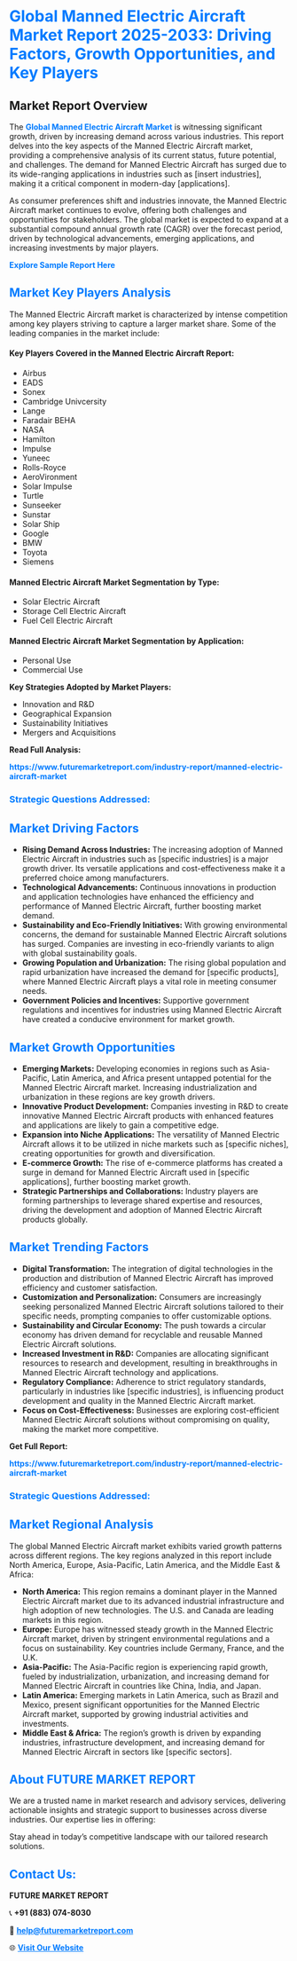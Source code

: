 <h1 style="color: #007BFF;">Global Manned Electric Aircraft Market Report 2025-2033: Driving Factors, Growth Opportunities, and Key Players</h1>

<section id="overview">
<h2>Market Report Overview</h2>
<p>The <a href="https://www.futuremarketreport.com/industry-report/manned-electric-aircraft-market" style="color: #007BFF; text-decoration: none;"><strong>Global Manned Electric Aircraft Market</strong></a> is witnessing significant growth, driven by increasing demand across various industries. This report delves into the key aspects of the Manned Electric Aircraft market, providing a comprehensive analysis of its current status, future potential, and challenges. The demand for Manned Electric Aircraft has surged due to its wide-ranging applications in industries such as [insert industries], making it a critical component in modern-day [applications].</p>
<p>As consumer preferences shift and industries innovate, the Manned Electric Aircraft market continues to evolve, offering both challenges and opportunities for stakeholders. The global market is expected to expand at a substantial compound annual growth rate (CAGR) over the forecast period, driven by technological advancements, emerging applications, and increasing investments by major players.</p>
</section>

<section id="overview">
<p><a href="https://www.futuremarketreport.com/request-sample/reportId=101991" style="color: #007BFF; text-decoration: none;"><strong>Explore Sample Report Here</strong></a></p>
</section>

<section id="key-players">
<h2 style="color: #007BFF;">Market Key Players Analysis</h2>
<p>The Manned Electric Aircraft market is characterized by intense competition among key players striving to capture a larger market share. Some of the leading companies in the market include:</p>
<h4>Key Players Covered in the Manned Electric Aircraft Report:</h4>
<ul><li>Airbus</li><li>EADS</li><li>Sonex</li><li>Cambridge Univcersity</li><li>Lange</li><li>Faradair BEHA</li><li>NASA</li><li>Hamilton</li><li>Impulse</li><li>Yuneec</li><li>Rolls-Royce</li><li>AeroVironment</li><li>Solar Impulse</li><li>Turtle</li><li>Sunseeker</li><li>Sunstar</li><li>Solar Ship</li><li>Google</li><li>BMW</li><li>Toyota</li><li>Siemens</li></ul>
<h4>Manned Electric Aircraft Market Segmentation by Type:</h4>
<ul><li>Solar Electric Aircraft</li><li>Storage Cell Electric Aircraft</li><li>Fuel Cell Electric Aircraft</li></ul>

<h4>Manned Electric Aircraft Market Segmentation by Application:</h4>
<ul><li>Personal Use</li><li>Commercial Use</li></ul>
<p><strong>Key Strategies Adopted by Market Players:</strong></p>
<ul>
<li>Innovation and R&D</li>
<li>Geographical Expansion</li>
<li>Sustainability Initiatives</li>
<li>Mergers and Acquisitions</li>
</ul>
</section>

<section>
<p><strong>Read Full Analysis: </strong></p><a href="https://www.futuremarketreport.com/industry-report/manned-electric-aircraft-market" style="color: #007BFF; text-decoration: none;"><strong>https://www.futuremarketreport.com/industry-report/manned-electric-aircraft-market</strong></a>
<h3 style="color: #007BFF;">Strategic Questions Addressed:</h3>
</section>

<section id="driving-factors">
<h2 style="color: #007BFF;">Market Driving Factors</h2>
<ul>
<li><strong>Rising Demand Across Industries:</strong> The increasing adoption of Manned Electric Aircraft in industries such as [specific industries] is a major growth driver. Its versatile applications and cost-effectiveness make it a preferred choice among manufacturers.</li>
<li><strong>Technological Advancements:</strong> Continuous innovations in production and application technologies have enhanced the efficiency and performance of Manned Electric Aircraft, further boosting market demand.</li>
<li><strong>Sustainability and Eco-Friendly Initiatives:</strong> With growing environmental concerns, the demand for sustainable Manned Electric Aircraft solutions has surged. Companies are investing in eco-friendly variants to align with global sustainability goals.</li>
<li><strong>Growing Population and Urbanization:</strong> The rising global population and rapid urbanization have increased the demand for [specific products], where Manned Electric Aircraft plays a vital role in meeting consumer needs.</li>
<li><strong>Government Policies and Incentives:</strong> Supportive government regulations and incentives for industries using Manned Electric Aircraft have created a conducive environment for market growth.</li>
</ul>
</section>

<section id="growth-opportunities">
<h2 style="color: #007BFF;">Market Growth Opportunities</h2>
<ul>
<li><strong>Emerging Markets:</strong> Developing economies in regions such as Asia-Pacific, Latin America, and Africa present untapped potential for the Manned Electric Aircraft market. Increasing industrialization and urbanization in these regions are key growth drivers.</li>
<li><strong>Innovative Product Development:</strong> Companies investing in R&D to create innovative Manned Electric Aircraft products with enhanced features and applications are likely to gain a competitive edge.</li>
<li><strong>Expansion into Niche Applications:</strong> The versatility of Manned Electric Aircraft allows it to be utilized in niche markets such as [specific niches], creating opportunities for growth and diversification.</li>
<li><strong>E-commerce Growth:</strong> The rise of e-commerce platforms has created a surge in demand for Manned Electric Aircraft used in [specific applications], further boosting market growth.</li>
<li><strong>Strategic Partnerships and Collaborations:</strong> Industry players are forming partnerships to leverage shared expertise and resources, driving the development and adoption of Manned Electric Aircraft products globally.</li>
</ul>
</section>

<section id="trending-factors">
<h2 style="color: #007BFF;">Market Trending Factors</h2>
<ul>
<li><strong>Digital Transformation:</strong> The integration of digital technologies in the production and distribution of Manned Electric Aircraft has improved efficiency and customer satisfaction.</li>
<li><strong>Customization and Personalization:</strong> Consumers are increasingly seeking personalized Manned Electric Aircraft solutions tailored to their specific needs, prompting companies to offer customizable options.</li>
<li><strong>Sustainability and Circular Economy:</strong> The push towards a circular economy has driven demand for recyclable and reusable Manned Electric Aircraft solutions.</li>
<li><strong>Increased Investment in R&D:</strong> Companies are allocating significant resources to research and development, resulting in breakthroughs in Manned Electric Aircraft technology and applications.</li>
<li><strong>Regulatory Compliance:</strong> Adherence to strict regulatory standards, particularly in industries like [specific industries], is influencing product development and quality in the Manned Electric Aircraft market.</li>
<li><strong>Focus on Cost-Effectiveness:</strong> Businesses are exploring cost-efficient Manned Electric Aircraft solutions without compromising on quality, making the market more competitive.</li>
</ul>
</section>

<section>
<p><strong>Get Full Report: </strong></p><a href="https://www.futuremarketreport.com/industry-report/manned-electric-aircraft-market" style="color: #007BFF; text-decoration: none;"><strong>https://www.futuremarketreport.com/industry-report/manned-electric-aircraft-market</strong></a>
<h3 style="color: #007BFF;">Strategic Questions Addressed:</h3>
</section>


<section id="regional-analysis">
<h2 style="color: #007BFF;">Market Regional Analysis</h2>
<p>The global Manned Electric Aircraft market exhibits varied growth patterns across different regions. The key regions analyzed in this report include North America, Europe, Asia-Pacific, Latin America, and the Middle East & Africa:</p>
<ul>
<li><strong>North America:</strong> This region remains a dominant player in the Manned Electric Aircraft market due to its advanced industrial infrastructure and high adoption of new technologies. The U.S. and Canada are leading markets in this region.</li>
<li><strong>Europe:</strong> Europe has witnessed steady growth in the Manned Electric Aircraft market, driven by stringent environmental regulations and a focus on sustainability. Key countries include Germany, France, and the U.K.</li>
<li><strong>Asia-Pacific:</strong> The Asia-Pacific region is experiencing rapid growth, fueled by industrialization, urbanization, and increasing demand for Manned Electric Aircraft in countries like China, India, and Japan.</li>
<li><strong>Latin America:</strong> Emerging markets in Latin America, such as Brazil and Mexico, present significant opportunities for the Manned Electric Aircraft market, supported by growing industrial activities and investments.</li>
<li><strong>Middle East & Africa:</strong> The region’s growth is driven by expanding industries, infrastructure development, and increasing demand for Manned Electric Aircraft in sectors like [specific sectors].</li>
</ul>
</section>

<footer>
<h2 style="color: #007BFF;">About FUTURE MARKET REPORT</h2>
<p>We are a trusted name in market research and advisory services, delivering actionable insights and strategic support to businesses across diverse industries. Our expertise lies in offering:</p>

<p>Stay ahead in today’s competitive landscape with our tailored research solutions.</p>

<h2 style="color: #007BFF;">Contact Us:</h2>
<p><strong>FUTURE MARKET REPORT</strong></p>
<p>📞 <strong>+91 (883) 074-8030</strong></p>
<p>📧 <strong><a href="mailto:help@futuremarketreport.com" style="color: #007BFF;">help@futuremarketreport.com</a></strong></p>
<p>🌐 <strong><a href="https://www.futuremarketreport.com/" style="color: #007BFF;">Visit Our Website</a></strong></p>
</footer>